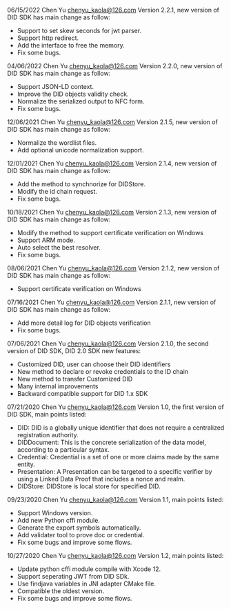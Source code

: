 ﻿06/15/2022 Chen Yu chenyu_kaola@126.com Version 2.2.1, new version of DID SDK has main change as follow:
- Support to set skew seconds for jwt parser.
- Support http redirect.
- Add the interface to free the memory.
- Fix some bugs.

04/06/2022 Chen Yu chenyu_kaola@126.com Version 2.2.0, new version of DID SDK has main change as follow:
- Support JSON-LD context.
- Improve the DID objects validity check.
- Normalize the serialized output to NFC form.
- Fix some bugs.

12/06/2021 Chen Yu chenyu_kaola@126.com Version 2.1.5, new version of DID SDK has main change as follow:
- Normalize the wordlist files.
- Add optional unicode normalization support.

12/01/2021 Chen Yu chenyu_kaola@126.com Version 2.1.4, new version of DID SDK has main change as follow:
- Add the method to synchnorize for DIDStore.
- Modify the id chain request.
- Fix some bugs.

10/18/2021 Chen Yu chenyu_kaola@126.com Version 2.1.3, new version of DID SDK has main change as follow:
- Modify the method to support certificate verification on Windows
- Support ARM mode.
- Auto select the best resolver.
- Fix some bugs.

08/06/2021 Chen Yu chenyu_kaola@126.com Version 2.1.2, new version of DID SDK has main change as follow:
- Support certificate verification on Windows


07/16/2021 Chen Yu chenyu_kaola@126.com Version 2.1.1, new version of DID SDK has main change as follow:
- Add more detail log for DID objects verification
- Fix some bugs.

07/06/2021 Chen Yu chenyu_kaola@126.com Version 2.1.0, the second version of DID SDK, DID 2.0 SDK new features:

- Customized DID, user can choose their DID identifiers
- New method to declare or revoke credentials to the ID chain
- New method to transfer Customized DID
- Many internal improvements
- Backward compatible support for DID 1.x SDK



07/21/2020 Chen Yu chenyu_kaola@126.com Version 1.0, the first version of DID SDK, main points listed:

- DID: DID is a globally unique identifier that does not require a centralized registration authority.
- DIDDocument: This is the concrete serialization of the data model, according to a particular syntax.
- Credential: Credential is a set of one or more claims made by the same entity.
- Presentation: A Presentation can be targeted to a specific verifier by using a Linked Data Proof that includes a nonce and realm.
- DIDStore: DIDStore is local store for specified DID.

09/23/2020 Chen Yu chenyu_kaola@126.com Version 1.1, main points listed:

- Support Windows version.
- Add new Python cffi module.
- Generate the export symbols automatically.
- Add validater tool to prove doc or credential.
- Fix some bugs and improve some flows.

10/27/2020 Chen Yu chenyu_kaola@126.com Version 1.2, main points listed:

- Update python cffi module compile with Xcode 12.
- Support seperating JWT from DID SDk.
- Use findjava variables in JNI adapter CMake file.
- Compatible the oldest version.
- Fix some bugs and improve some flows.
